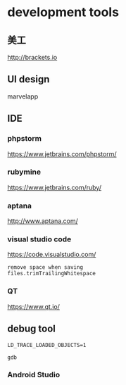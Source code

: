 # development tools
## 美工
http://brackets.io

## UI design
marvelapp

## IDE
### phpstorm
https://www.jetbrains.com/phpstorm/

### rubymine
https://www.jetbrains.com/ruby/

### aptana
http://www.aptana.com/

### visual studio code
https://code.visualstudio.com/
```
remove space when saving
files.trimTrailingWhitespace
```


### QT
https://www.qt.io/

## debug tool
```
LD_TRACE_LOADED_OBJECTS=1

gdb
```

### Android Studio

